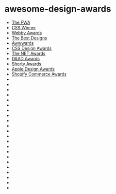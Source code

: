 # awesome-design-awards

- [The FWA](https://thefwa.com/)
- [CSS Winner](https://www.csswinner.com/)
- [Webby Awards](https://www.webbyawards.com/)
- [The Best Designs](https://www.thebestdesigns.com/)
- [Awwwards](https://www.awwwards.com/)
- [CSS Design Awards](https://www.cssdesignawards.com/)
- [The NET Awards](https://thenetawards.com/)
- [D&AD Awards](https://www.dandad.org/en/d-ad-awards/)
- [Shorty Awards](http://shortyawards.com/)
- [Apple Design Awards](https://developer.apple.com/design/awards/)
- [Shopify Commerce Awards](https://www.shopify.ca/commerceawards)
- []()
- []()
- []()
- []()
- []()
- []()
- []()
- []()
- []()
- []()
- []()
- []()
- []()
- []()
- []()
- []()
- []()
- []()
- []()
- []()
- []()
- []()

